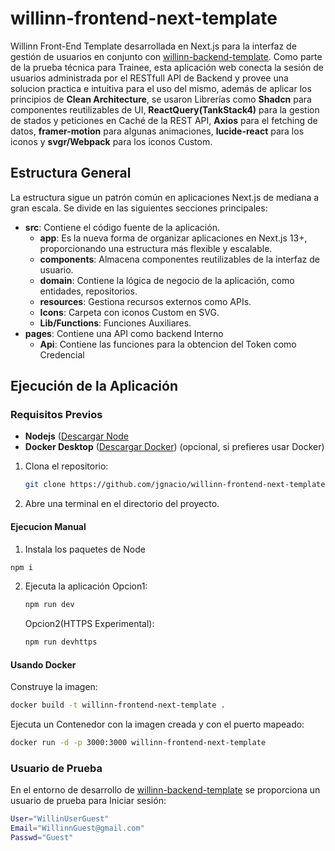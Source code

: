 # willinn-frontend-next-template

Willinn Front-End Template desarrollada en Next.js para la interfaz de gestión de usuarios en conjunto con [willinn-backend-template](https://github.com/jgnacio/Willinn-backend-api-template/tree/develop "willinn-backend-template"). Como parte de la
prueba técnica para Trainee, esta aplicación web conecta la sesión de usuarios administrada por el RESTfull API de Backend y provee una solucion practica e intuitiva para el uso del mismo, además de aplicar los principios de **Clean Architecture**, se usaron Librerías como **Shadcn** para componentes reutilizables de UI, **ReactQuery(TankStack4)** para la gestion de stados y peticiones en Caché de la REST API, **Axios** para el fetching de datos, **framer-motion** para algunas animaciones, **lucide-react** para los iconos y **svgr/Webpack** para los iconos Custom.

## Estructura General

La estructura sigue un patrón común en aplicaciones Next.js de mediana a gran escala. Se divide en las siguientes secciones principales:

- **src**: Contiene el código fuente de la aplicación.
  - **app**: Es la nueva forma de organizar aplicaciones en Next.js 13+, proporcionando una estructura más flexible y escalable.
  - **components**: Almacena componentes reutilizables de la interfaz de usuario.
  - **domain**: Contiene la lógica de negocio de la aplicación, como entidades, repositorios.
  - **resources**: Gestiona recursos externos como APIs.
  - **Icons**: Carpeta con iconos Custom en SVG.
  - **Lib/Functions**: Funciones Auxiliares.
- **pages**: Contiene una API como backend Interno
  - **Api**: Contiene las funciones para la obtencion del Token como Credencial

## Ejecución de la Aplicación

### Requisitos Previos

- **Nodejs** ([Descargar Node](https://nodejs.org/en/)
- **Docker Desktop** ([Descargar Docker](https://www.docker.com/)) (opcional, si prefieres usar Docker)

1. Clona el repositorio:

   ```bash
   git clone https://github.com/jgnacio/willinn-frontend-next-template.git
   ```

2. Abre una terminal en el directorio del proyecto.

#### Ejecucion Manual

1. Instala los paquetes de Node

```bash
npm i
```

2. Ejecuta la aplicación
   Opcion1:
   ```bash
   npm run dev
   ```
   Opcion2(HTTPS Experimental):
   ```bash
   npm run devhttps
   ```

#### Usando Docker

Construye la imagen:

```bash
docker build -t willinn-frontend-next-template .
```

Ejecuta un Contenedor con la imagen creada y con el puerto mapeado:

```bash
docker run -d -p 3000:3000 willinn-frontend-next-template
```

### Usuario de Prueba

En el entorno de desarrollo de [willinn-backend-template](https://github.com/jgnacio/Willinn-backend-api-template/tree/develop "willinn-backend-template") se proporciona un usuario de prueba para Iniciar sesión:

```bash
User="WillinUserGuest"
Email="WillinnGuest@gmail.com"
Passwd="Guest"
```

